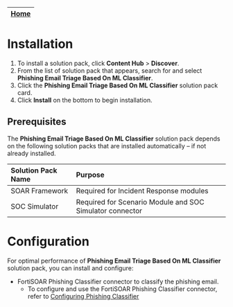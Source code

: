 | [Home](https://github.com/fortinet-fortisoar/solution-pack-phishing-email-triage-based-on-ml-classifier/blob/release/1.0.0/README.md) |
|--------------------------------------------|

# Installation

1. To install a solution pack, click **Content Hub** > **Discover**.
2. From the list of solution pack that appears, search for and select **Phishing Email Triage Based On ML Classifier**.
3. Click the **Phishing Email Triage Based On ML Classifier** solution pack card.
4. Click **Install** on the bottom to begin installation.

## Prerequisites

The **Phishing Email Triage Based On ML Classifier** solution pack depends on the following solution packs that are installed automatically &ndash; if not already installed.

| Solution Pack Name | Purpose |
| :--------------------- | :--------------------------------------- |
| SOAR Framework         | Required for Incident Response modules   |
| SOC Simulator          | Required for Scenario Module and SOC Simulator connector |

# Configuration

For optimal performance of **Phishing Email Triage Based On ML Classifier** solution pack, you can install and configure:

* FortiSOAR Phishing Classifier connector to classify the phishing email.
  * To configure and use the FortiSOAR Phishing Classifier connector, refer to [Configuring Phishing Classifier](https://docs.fortinet.com/document/fortisoar/0.0.0/fortisoar-built-in-connectors/1/fortisoar-built-in-connectors#phishingClassifier)
